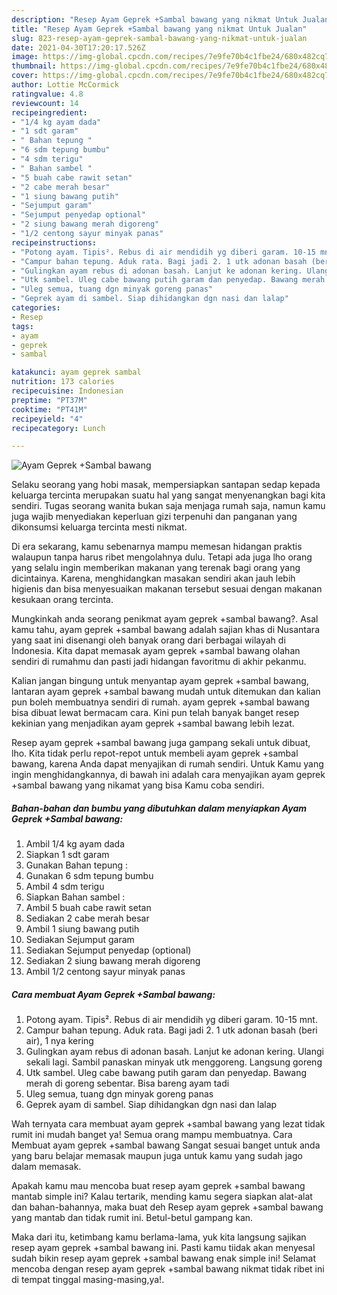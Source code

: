 ```yaml
---
description: "Resep Ayam Geprek +Sambal bawang yang nikmat Untuk Jualan"
title: "Resep Ayam Geprek +Sambal bawang yang nikmat Untuk Jualan"
slug: 823-resep-ayam-geprek-sambal-bawang-yang-nikmat-untuk-jualan
date: 2021-04-30T17:20:17.526Z
image: https://img-global.cpcdn.com/recipes/7e9fe70b4c1fbe24/680x482cq70/ayam-geprek-sambal-bawang-foto-resep-utama.jpg
thumbnail: https://img-global.cpcdn.com/recipes/7e9fe70b4c1fbe24/680x482cq70/ayam-geprek-sambal-bawang-foto-resep-utama.jpg
cover: https://img-global.cpcdn.com/recipes/7e9fe70b4c1fbe24/680x482cq70/ayam-geprek-sambal-bawang-foto-resep-utama.jpg
author: Lottie McCormick
ratingvalue: 4.8
reviewcount: 14
recipeingredient:
- "1/4 kg ayam dada"
- "1 sdt garam"
- " Bahan tepung "
- "6 sdm tepung bumbu"
- "4 sdm terigu"
- " Bahan sambel "
- "5 buah cabe rawit setan"
- "2 cabe merah besar"
- "1 siung bawang putih"
- "Sejumput garam"
- "Sejumput penyedap optional"
- "2 siung bawang merah digoreng"
- "1/2 centong sayur minyak panas"
recipeinstructions:
- "Potong ayam. Tipis². Rebus di air mendidih yg diberi garam. 10-15 mnt."
- "Campur bahan tepung. Aduk rata. Bagi jadi 2. 1 utk adonan basah (beri air), 1 nya kering"
- "Gulingkan ayam rebus di adonan basah. Lanjut ke adonan kering. Ulangi sekali lagi. Sambil panaskan minyak utk menggoreng. Langsung goreng"
- "Utk sambel. Uleg cabe bawang putih garam dan penyedap. Bawang merah di goreng sebentar. Bisa bareng ayam tadi"
- "Uleg semua, tuang dgn minyak goreng panas"
- "Geprek ayam di sambel. Siap dihidangkan dgn nasi dan lalap"
categories:
- Resep
tags:
- ayam
- geprek
- sambal

katakunci: ayam geprek sambal 
nutrition: 173 calories
recipecuisine: Indonesian
preptime: "PT37M"
cooktime: "PT41M"
recipeyield: "4"
recipecategory: Lunch

---
```



![Ayam Geprek +Sambal bawang](https://img-global.cpcdn.com/recipes/7e9fe70b4c1fbe24/680x482cq70/ayam-geprek-sambal-bawang-foto-resep-utama.jpg)

Selaku seorang yang hobi masak, mempersiapkan santapan sedap kepada keluarga tercinta merupakan suatu hal yang sangat menyenangkan bagi kita sendiri. Tugas seorang  wanita bukan saja menjaga rumah saja, namun kamu juga wajib menyediakan keperluan gizi terpenuhi dan panganan yang dikonsumsi keluarga tercinta mesti nikmat.

Di era  sekarang, kamu sebenarnya mampu memesan hidangan praktis walaupun tanpa harus ribet mengolahnya dulu. Tetapi ada juga lho orang yang selalu ingin memberikan makanan yang terenak bagi orang yang dicintainya. Karena, menghidangkan masakan sendiri akan jauh lebih higienis dan bisa menyesuaikan makanan tersebut sesuai dengan makanan kesukaan orang tercinta. 



Mungkinkah anda seorang penikmat ayam geprek +sambal bawang?. Asal kamu tahu, ayam geprek +sambal bawang adalah sajian khas di Nusantara yang saat ini disenangi oleh banyak orang dari berbagai wilayah di Indonesia. Kita dapat memasak ayam geprek +sambal bawang olahan sendiri di rumahmu dan pasti jadi hidangan favoritmu di akhir pekanmu.

Kalian jangan bingung untuk menyantap ayam geprek +sambal bawang, lantaran ayam geprek +sambal bawang mudah untuk ditemukan dan kalian pun boleh membuatnya sendiri di rumah. ayam geprek +sambal bawang bisa dibuat lewat bermacam cara. Kini pun telah banyak banget resep kekinian yang menjadikan ayam geprek +sambal bawang lebih lezat.

Resep ayam geprek +sambal bawang juga gampang sekali untuk dibuat, lho. Kita tidak perlu repot-repot untuk membeli ayam geprek +sambal bawang, karena Anda dapat menyajikan di rumah sendiri. Untuk Kamu yang ingin menghidangkannya, di bawah ini adalah cara menyajikan ayam geprek +sambal bawang yang nikamat yang bisa Kamu coba sendiri.

<!--inarticleads1-->

##### Bahan-bahan dan bumbu yang dibutuhkan dalam menyiapkan Ayam Geprek +Sambal bawang:

1. Ambil 1/4 kg ayam dada
1. Siapkan 1 sdt garam
1. Gunakan  Bahan tepung :
1. Gunakan 6 sdm tepung bumbu
1. Ambil 4 sdm terigu
1. Siapkan  Bahan sambel :
1. Ambil 5 buah cabe rawit setan
1. Sediakan 2 cabe merah besar
1. Ambil 1 siung bawang putih
1. Sediakan Sejumput garam
1. Sediakan Sejumput penyedap (optional)
1. Sediakan 2 siung bawang merah digoreng
1. Ambil 1/2 centong sayur minyak panas




<!--inarticleads2-->

##### Cara membuat Ayam Geprek +Sambal bawang:

1. Potong ayam. Tipis². Rebus di air mendidih yg diberi garam. 10-15 mnt.
1. Campur bahan tepung. Aduk rata. Bagi jadi 2. 1 utk adonan basah (beri air), 1 nya kering
1. Gulingkan ayam rebus di adonan basah. Lanjut ke adonan kering. Ulangi sekali lagi. Sambil panaskan minyak utk menggoreng. Langsung goreng
1. Utk sambel. Uleg cabe bawang putih garam dan penyedap. Bawang merah di goreng sebentar. Bisa bareng ayam tadi
1. Uleg semua, tuang dgn minyak goreng panas
1. Geprek ayam di sambel. Siap dihidangkan dgn nasi dan lalap




Wah ternyata cara membuat ayam geprek +sambal bawang yang lezat tidak rumit ini mudah banget ya! Semua orang mampu membuatnya. Cara Membuat ayam geprek +sambal bawang Sangat sesuai banget untuk anda yang baru belajar memasak maupun juga untuk kamu yang sudah jago dalam memasak.

Apakah kamu mau mencoba buat resep ayam geprek +sambal bawang mantab simple ini? Kalau tertarik, mending kamu segera siapkan alat-alat dan bahan-bahannya, maka buat deh Resep ayam geprek +sambal bawang yang mantab dan tidak rumit ini. Betul-betul gampang kan. 

Maka dari itu, ketimbang kamu berlama-lama, yuk kita langsung sajikan resep ayam geprek +sambal bawang ini. Pasti kamu tiidak akan menyesal sudah bikin resep ayam geprek +sambal bawang enak simple ini! Selamat mencoba dengan resep ayam geprek +sambal bawang nikmat tidak ribet ini di tempat tinggal masing-masing,ya!.

